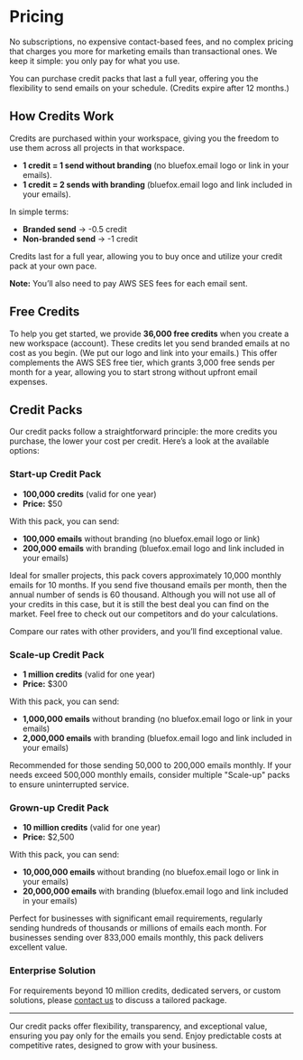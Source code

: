 # Pricing

No subscriptions, no expensive contact-based fees, and no complex pricing that charges you more for marketing emails than transactional ones. We keep it simple: you only pay for what you use.

You can purchase credit packs that last a full year, offering you the flexibility to send emails on your schedule. (Credits expire after 12 months.)

## How Credits Work

Credits are purchased within your workspace, giving you the freedom to use them across all projects in that workspace.

- **1 credit = 1 send without branding** (no bluefox.email logo or link in your emails).
- **1 credit = 2 sends with branding** (bluefox.email logo and link included in your emails).

In simple terms:
- **Branded send** -> -0.5 credit
- **Non-branded send** -> -1 credit

Credits last for a full year, allowing you to buy once and utilize your credit pack at your own pace.

**Note:** You’ll also need to pay AWS SES fees for each email sent.

## Free Credits

To help you get started, we provide **36,000 free credits** when you create a new workspace (account). These credits let you send branded emails at no cost as you begin. (We put our logo and link into your emails.) This offer complements the AWS SES free tier, which grants 3,000 free sends per month for a year, allowing you to start strong without upfront email expenses.

## Credit Packs

Our credit packs follow a straightforward principle: the more credits you purchase, the lower your cost per credit. Here’s a look at the available options:

### Start-up Credit Pack

- **100,000 credits** (valid for one year)
- **Price:** $50

With this pack, you can send:
- **100,000 emails** without branding (no bluefox.email logo or link)
- **200,000 emails** with branding (bluefox.email logo and link included in your emails)

Ideal for smaller projects, this pack covers approximately 10,000 monthly emails for 10 months. If you send five thousand emails per month, then the annual number of sends is 60 thousand. Although you will not use all of your credits in this case, but it is still the best deal you can find on the market. Feel free to check out our competitors and do your calculations. 

Compare our rates with other providers, and you’ll find exceptional value.

### Scale-up Credit Pack

- **1 million credits** (valid for one year)
- **Price:** $300

With this pack, you can send:
- **1,000,000 emails** without branding (no bluefox.email logo or link in your emails)
- **2,000,000 emails** with branding (bluefox.email logo and link included in your emails)

Recommended for those sending 50,000 to 200,000 emails monthly. If your needs exceed 500,000 monthly emails, consider multiple "Scale-up" packs to ensure uninterrupted service.

### Grown-up Credit Pack

- **10 million credits** (valid for one year)
- **Price:** $2,500

With this pack, you can send:
- **10,000,000 emails** without branding (no bluefox.email logo or link in your emails)
- **20,000,000 emails** with branding (bluefox.email logo and link included in your emails)

Perfect for businesses with significant email requirements, regularly sending hundreds of thousands or millions of emails each month. For businesses sending over 833,000 emails monthly, this pack delivers excellent value.

### Enterprise Solution

For requirements beyond 10 million credits, dedicated servers, or custom solutions, please [contact us](mailto:hello@bluefox.email) to discuss a tailored package.

---

Our credit packs offer flexibility, transparency, and exceptional value, ensuring you pay only for the emails you send. Enjoy predictable costs at competitive rates, designed to grow with your business.
